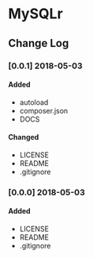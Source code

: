 # MySQLr #

## Change Log ##

### [0.0.1] 2018-05-03 ###

#### Added ####

- autoload
- composer.json
- DOCS

#### Changed ####

- LICENSE
- README
- .gitignore

### [0.0.0] 2018-05-03 ###

#### Added ####

- LICENSE
- README
- .gitignore
